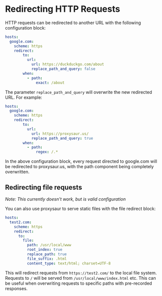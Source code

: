 # Redirecting HTTP Requests

HTTP requests can be redirected to another URL with the following configuration block:

```yaml
hosts:
  google.com:
    scheme: https
    redirect:
        to:
          url:
            url: https://duckduckgo.com/about
            replace_path_and_query: false
        when:
          - path:
              exact: /about
```

The parameter `replace_path_and_query` will overwrite the new redirected URL. For example:

```yaml
hosts:
  google.com:
    scheme: https
    redirect:
        to:
          url:
            url: https://proxysaur.us/
            replace_path_and_query: true
        when:
          - path:
              regex: /.*
```

In the above configuration block, every request directed to google.com will be redirected to proxysaur.us, with the path component being completely overwritten.

## Redirecting file requests

*Note: This currently doesn't work, but is valid configuration*

You can also use proxysaur to serve static files with the file redirect block:

```yaml
hosts:
  test2.com:
    scheme: https
    redirect:
      to:
        file:
          path: /usr/local/www
          root_index: true
          replace_path: true
          file_suffix: .html
          content_type: text/html; charset=UTF-8
```

This will redirect requests from `https://test2.com/` to the local file system. Requests to `/` will be served from `/usr/local/www/index.html` etc. This can be useful when overwriting requests to specific paths with pre-recorded responses.